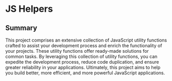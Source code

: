 # JS Helpers

## Summary

This project comprises an extensive collection of JavaScript utility functions crafted to assist your development process and enrich the functionality of your projects. These utility functions offer ready-made solutions for common tasks. By leveraging this collection of utility functions, you can expedite the development process, reduce code duplication, and ensure greater reliability in your applications. Ultimately, this project aims to help you build better, more efficient, and more powerful JavaScript applications.
